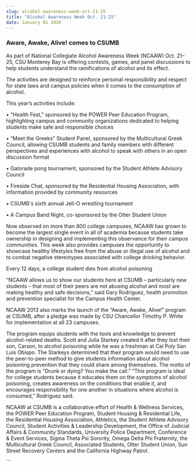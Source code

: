 ```yaml
---
slug: alcohol-awareness-week-oct-21-25
title: "Alcohol Awareness Week Oct. 21-25"
date: January 01 2020
---
```


 
<h3>Aware, Awake, Alive! comes to CSUMB</h3>
<p>
  As part of National Collegiate Alcohol Awareness Week (NCAAW) Oct. 21–25, CSU
  Monterey Bay is offering contests, games, and panel discussions to help
  students understand the ramifications of alcohol and its effect.
</p>
<p>
  The activities are designed to reinforce personal responsibility and respect
  for state laws and campus policies when it comes to the consumption of
  alcohol.
</p>
<p>This year’s activities include:</p>
<p>
  • "Health Fest,” sponsored by the POWER Peer Education Program, highlighting
  campus and community organizations dedicated to helping students make safe and
  responsible choices
</p>
<p>
  • “Meet the Greeks” Student Panel, sponsored by the Multicultural Greek
  Council, allowing CSUMB students and family members with different
  perspectives and experiences with alcohol to speak with others in an open
  discussion format
</p>
<p>
  • Gatorade pong tournament, sponsored by the Student Athlete Advisory Council
</p>
<p>
  • Fireside Chat, sponsored by the Residential Housing Association, with
  information provided by community resources
</p>
<p>• CSUMB's sixth annual Jell-O wrestling tournament</p>
<p>• A Campus Band Night, co-sponsored by the Otter Student Union</p>
<p>
  Now observed on more than 800 college campuses, NCAAW has grown to become the
  largest single event in all of academia because students take ownership in
  designing and implementing this observance for their campus communities. This
  week also provides campuses the opportunity to showcase healthy lifestyles
  free from the abuse or illegal use of alcohol and to combat negative
  stereotypes associated with college drinking behavior.
</p>
<p>Every 12 days, a college student dies from alcohol poisoning</p>
<p>
  “NCAAW allows us to show our students here at CSUMB – particularly new
  students – that most of their peers are not abusing alcohol and most are
  making healthy and safe decisions,” said Gary Rodriguez, health promotion and
  prevention specialist for the Campus Health Center.
</p>
<p>
  NCAAW 2013 also marks the launch of the “Aware, Awake, Alive!” program at
  CSUMB, after a pledge was made by CSU Chancellor Timothy P. White for
  implementation at all 23 campuses.
</p>
<p>
  The program equips students with the tools and knowledge to prevent
  alcohol-related deaths. Scott and Julia Starkey created it after they lost
  their son, Carson, to alcohol poisoning while he was a freshman at Cal Poly
  San Luis Obispo. The Starkeys determined that their program would need to use
  the peer-to-peer method to give students information about alcohol poisoning
  prevention that they could share among themselves. The motto of the program is
  “Drunk or dying? You make the call.” “This program is ideal for college
  students because it educates them on the symptoms of alcohol poisoning,
  creates awareness on the conditions that enable it, and encourages
  responsibility for one another in situations where alcohol is consumed,”
  Rodriguez said.
</p>
<p>
  NCAAW at CSUMB is a collaborative effort of Health &amp; Wellness Services,
  the POWER Peer Education Program, Student Housing &amp; Residential Life, the
  Residential Housing Association, Athletics, the Student Athlete Advisory
  Council, Student Activities &amp; Leadership Development, the Office of
  Judicial Affairs &amp; Community Standards, University Police Department,
  Conference &amp; Event Services, Sigma Theta Psi Sorority, Omega Delta Phi
  Fraternity, the Multicultural Greek Council, Associated Students, Otter
  Student Union, Sun Street Recovery Centers and the California Highway Patrol.
</p>
```
